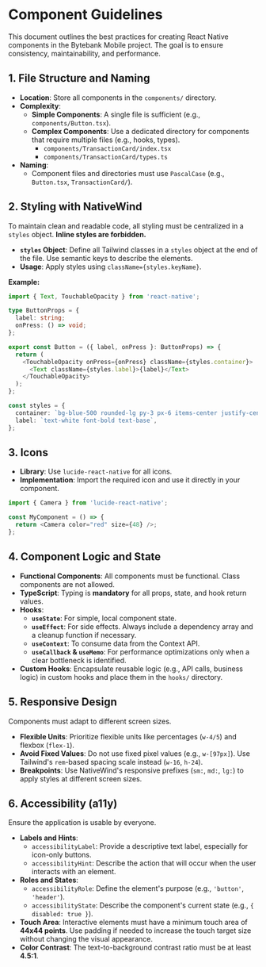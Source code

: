 # Component Guidelines

This document outlines the best practices for creating React Native components in the Bytebank Mobile project. The goal is to ensure consistency, maintainability, and performance.

## 1. File Structure and Naming

-   **Location**: Store all components in the `components/` directory.
-   **Complexity**:
    -   **Simple Components**: A single file is sufficient (e.g., `components/Button.tsx`).
    -   **Complex Components**: Use a dedicated directory for components that require multiple files (e.g., hooks, types).
        -   `components/TransactionCard/index.tsx`
        -   `components/TransactionCard/types.ts`
-   **Naming**:
    -   Component files and directories must use `PascalCase` (e.g., `Button.tsx`, `TransactionCard/`).

## 2. Styling with NativeWind

To maintain clean and readable code, all styling must be centralized in a `styles` object. **Inline styles are forbidden.**

-   **`styles` Object**: Define all Tailwind classes in a `styles` object at the end of the file. Use semantic keys to describe the elements.
-   **Usage**: Apply styles using `className={styles.keyName}`.

**Example:**

```typescript
import { Text, TouchableOpacity } from 'react-native';

type ButtonProps = {
  label: string;
  onPress: () => void;
};

export const Button = ({ label, onPress }: ButtonProps) => {
  return (
    <TouchableOpacity onPress={onPress} className={styles.container}>
      <Text className={styles.label}>{label}</Text>
    </TouchableOpacity>
  );
};

const styles = {
  container: `bg-blue-500 rounded-lg py-3 px-6 items-center justify-center`,
  label: `text-white font-bold text-base`,
};
```

## 3. Icons

-   **Library**: Use `lucide-react-native` for all icons.
-   **Implementation**: Import the required icon and use it directly in your component.

```typescript
import { Camera } from 'lucide-react-native';

const MyComponent = () => {
  return <Camera color="red" size={48} />;
};
```

## 4. Component Logic and State

-   **Functional Components**: All components must be functional. Class components are not allowed.
-   **TypeScript**: Typing is **mandatory** for all props, state, and hook return values.
-   **Hooks**:
    -   **`useState`**: For simple, local component state.
    -   **`useEffect`**: For side effects. Always include a dependency array and a cleanup function if necessary.
    -   **`useContext`**: To consume data from the Context API.
    -   **`useCallback` & `useMemo`**: For performance optimizations only when a clear bottleneck is identified.
-   **Custom Hooks**: Encapsulate reusable logic (e.g., API calls, business logic) in custom hooks and place them in the `hooks/` directory.

## 5. Responsive Design

Components must adapt to different screen sizes.

-   **Flexible Units**: Prioritize flexible units like percentages (`w-4/5`) and flexbox (`flex-1`).
-   **Avoid Fixed Values**: Do not use fixed pixel values (e.g., `w-[97px]`). Use Tailwind's `rem`-based spacing scale instead (`w-16`, `h-24`).
-   **Breakpoints**: Use NativeWind's responsive prefixes (`sm:`, `md:`, `lg:`) to apply styles at different screen sizes.

## 6. Accessibility (a11y)

Ensure the application is usable by everyone.

-   **Labels and Hints**:
    -   `accessibilityLabel`: Provide a descriptive text label, especially for icon-only buttons.
    -   `accessibilityHint`: Describe the action that will occur when the user interacts with an element.
-   **Roles and States**:
    -   `accessibilityRole`: Define the element's purpose (e.g., `'button'`, `'header'`).
    -   `accessibilityState`: Describe the component's current state (e.g., `{ disabled: true }`).
-   **Touch Area**: Interactive elements must have a minimum touch area of **44x44 points**. Use padding if needed to increase the touch target size without changing the visual appearance.
-   **Color Contrast**: The text-to-background contrast ratio must be at least **4.5:1**.